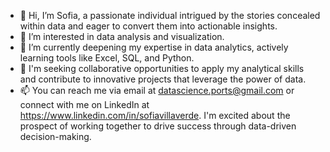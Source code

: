 - 👋 Hi, I’m Sofia, a passionate individual intrigued by the stories concealed within data and eager to convert them into actionable insights.
- 👀 I’m interested in data analysis and visualization.
- 🌱 I’m currently deepening my expertise in data analytics, actively learning tools like Excel, SQL, and Python.
- 💞️ I'm seeking collaborative opportunities to apply my analytical skills and contribute to innovative projects that leverage the power of data.
- 📫 You can reach me via email at datascience.ports@gmail.com or connect with me on LinkedIn at https://www.linkedin.com/in/sofiavillaverde. 
      I'm excited about the prospect of working together to drive success through data-driven decision-making.

<!---
Svill142/Svill142 is a ✨ special ✨ repository because its `README.md` (this file) appears on your GitHub profile.
You can click the Preview link to take a look at your changes.
--->
